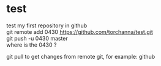 # test
test my first repository in github  
git remote add 0430 https://github.com/torchanna/test.git  
git push -u 0430 master  
where is the 0430 ?  

git pull to get changes from remote git, for example: github
